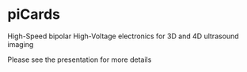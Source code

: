 # piCards
High-Speed bipolar High-Voltage electronics for 3D and 4D ultrasound imaging


Please see the presentation for more details
